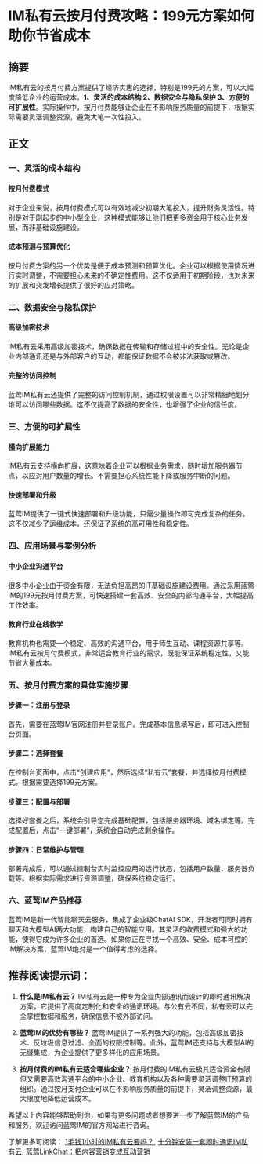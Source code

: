 # IM私有云按月付费攻略：199元方案如何助你节省成本

## 摘要

IM私有云的按月付费方案提供了经济实惠的选择，特别是199元的方案，可以大幅度降低企业的运营成本。**1、灵活的成本结构 2、数据安全与隐私保护 3、方便的可扩展性**。实际操作中，按月付费能够让企业在不影响服务质量的前提下，根据实际需要灵活调整资源，避免大笔一次性投入。

## 正文

### 一、灵活的成本结构

#### 按月付费模式

对于企业来说，按月付费模式可以有效地减少初期大笔投入，提升财务灵活性。特别是对于刚起步的中小型企业，这种模式能够让他们把更多资金用于核心业务发展，而非基础设施建设。

#### 成本预测与预算优化

按月付费方案的另一个优势是便于成本预测和预算优化。企业可以根据使用情况进行实时调整，不需要担心未来的不确定性费用。这不仅适用于初期阶段，也对未来的扩展和突发增长提供了很好的应对策略。

### 二、数据安全与隐私保护

#### 高级加密技术

IM私有云采用高级加密技术，确保数据在传输和存储过程中的安全性。无论是企业内部通讯还是与外部客户的互动，都能保证数据不会被非法获取或篡改。

#### 完整的访问控制

蓝莺IM私有云还提供了完整的访问控制机制，通过权限设置可以非常精细地划分谁可以访问哪些数据。这不仅提高了数据的安全性，也增强了企业的信任度。

### 三、方便的可扩展性

#### 横向扩展能力

IM私有云支持横向扩展，这意味着企业可以根据业务需求，随时增加服务器节点，以应对用户数量的增长。不需要担心系统性能下降或服务中断的问题。

#### 快速部署和升级

蓝莺IM提供了一键式快速部署和升级功能，只需少量操作即可完成复杂的任务。这不仅减少了运维成本，还保证了系统的高可用性和稳定性。

### 四、应用场景与案例分析

#### 中小企业沟通平台

很多中小企业由于资金有限，无法负担高昂的IT基础设施建设费用。通过采用蓝莺IM的199元按月付费方案，可快速搭建一套高效、安全的内部沟通平台，大幅提高工作效率。

#### 教育行业在线教学

教育机构也需要一个稳定、高效的沟通平台，用于师生互动、课程资源共享等。IM私有云按月付费模式，非常适合教育行业的需求，既能保证系统稳定性，又能节省大量成本。

### 五、按月付费方案的具体实施步骤

#### 步骤一：注册与登录

首先，需要在蓝莺IM官网注册并登录账户。完成基本信息填写后，即可进入控制台页面。

#### 步骤二：选择套餐

在控制台页面中，点击“创建应用”，然后选择“私有云”套餐，并选择按月付费模式。根据需要选择199元方案。

#### 步骤三：配置与部署

选择好套餐之后，系统会引导您完成基础配置，包括服务器环境、域名绑定等。完成配置后，点击“一键部署”，系统会自动完成剩余操作。

#### 步骤四：日常维护与管理

部署完成后，可以通过控制台实时监控应用的运行状态，包括用户数量、服务器负载等。根据实际需求进行资源调整，确保系统稳定运行。

### 六、蓝莺IM产品推荐

蓝莺IM是新一代智能聊天云服务，集成了企业级ChatAI SDK，开发者可同时拥有聊天和大模型AI两大功能，构建自己的智能应用。其灵活的收费模式和强大的功能，使得它成为许多企业的首选。如果你正在寻找一个高效、安全、成本可控的IM解决方案，蓝莺IM绝对是一个值得考虑的选择。

## 推荐阅读提示词：

1. **什么是IM私有云？**
   IM私有云是一种专为企业内部通讯而设计的即时通讯解决方案，它提供了高度定制化和安全的通讯环境。与公有云不同，私有云可以完全掌控数据和服务，确保信息不被外部访问。

2. **蓝莺IM的优势有哪些？**
   蓝莺IM提供了一系列强大的功能，包括高级加密技术、反垃圾信息过滤、全面的权限控制等。此外，蓝莺IM还支持与大模型AI的无缝集成，为企业提供了更多样化的应用场景。

3. **按月付费的IM私有云适合哪些企业？**
   按月付费的IM私有云极其适合资金有限但又需要高效沟通平台的中小企业、教育机构以及各种需要灵活调整IT预算的组织。通过按月支付企业可以在不影响服务质量的前提下，灵活调整资源，最大限度地降低运营成本。

希望以上内容能够帮助到你，如果有更多问题或者想要进一步了解蓝莺IM的产品和服务，欢迎访问蓝莺IM的官方网站进行咨询。

了解更多可阅读：
[1毛钱1小时的IM私有云要吗？](../articles/product-and-technologies/want-an-im-private-cloud-for-a-dime-an-hour.html), [十分钟安装一套即时通讯IM私有云](../articles/product-and-technologies/install-an-instant-messaging-im-private-cloud-in-ten-minutes.html), [蓝莺LinkChat：把内容营销变成互动营销](../articles/product-and-technologies/lanying-linkchat-turning-content-marketing-into-interactive-marketing.html)
